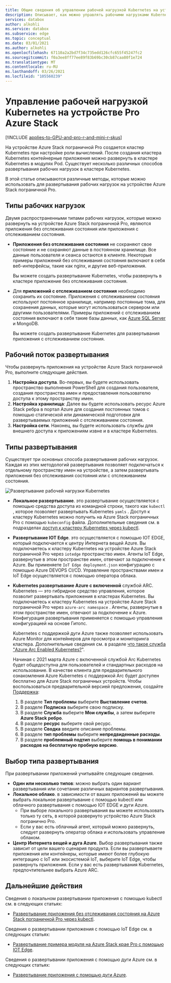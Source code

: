 ```yaml
---
title: Общие сведения об управлении рабочей нагрузкой Kubernetes на устройстве Azure Stack ребра Pro | Документация Майкрософт
description: Описывает, как можно управлять рабочими нагрузками Kubernetes на устройстве Azure Stack ребра Pro.
services: databox
author: alkohli
ms.service: databox
ms.subservice: edge
ms.topic: conceptual
ms.date: 03/01/2021
ms.author: alkohli
ms.openlocfilehash: 67110a2a2bd7f34c735edd126cfc655f45247fc2
ms.sourcegitcommit: f0a3ee8ff77ee89f83b69bc30cb87caa80f1e724
ms.translationtype: MT
ms.contentlocale: ru-RU
ms.lasthandoff: 03/26/2021
ms.locfileid: "105560239"
---
```

# <a name="kubernetes-workload-management-on-your-azure-stack-edge-pro-device"></a>Управление рабочей нагрузкой Kubernetes на устройстве Pro Azure Stack

[!INCLUDE [applies-to-GPU-and-pro-r-and-mini-r-skus](../../includes/azure-stack-edge-applies-to-gpu-pro-r-mini-r-sku.md)]

На устройстве Azure Stack пограничной Pro создается кластер Kubernetes при настройке роли вычислений. После создания кластера Kubernetes контейнерные приложения можно развернуть в кластере Kubernetes в модулях Pod. Существует несколько различных способов развертывания рабочих нагрузок в кластере Kubernetes. 

В этой статье описываются различные методы, которые можно использовать для развертывания рабочих нагрузок на устройстве Azure Stack пограничной Pro.

## <a name="workload-types"></a>Типы рабочих нагрузок

Двумя распространенными типами рабочих нагрузок, которые можно развернуть на устройстве Azure Stack пограничной Pro, являются приложения без отслеживания состояния или приложения с отслеживанием состояния.

- **Приложения без отслеживания состояния** не сохраняют свое состояние и не сохраняют данные в постоянном хранилище. Все данные пользователя и сеанса остаются в клиенте. Некоторые примеры приложений без отслеживания состояния включают в себя веб-интерфейсы, такие как nginx, и другие веб-приложения.

    Вы можете создать развертывание Kubernetes, чтобы развернуть в кластере приложение без отслеживания состояния. 

- Для **приложений с отслеживанием состояния** необходимо сохранить их состояние. Приложения с отслеживанием состояния используют постоянное хранилище, например постоянные тома, для сохранения данных, которые могут использоваться сервером или другими пользователями. Примеры приложений с отслеживанием состояния включают в себя такие базы данных, как [Azure SQL Server](../azure-sql-edge/overview.md) и MongoDB.

    Вы можете создать развертывание Kubernetes для развертывания приложения с отслеживанием состояния. 

## <a name="deployment-flow"></a>Рабочий поток развертывания

Чтобы развернуть приложения на устройстве Azure Stack пограничной Pro, выполните следующие действия. 
 
1. **Настройка доступа**. Во-первых, вы будете использовать пространство выполнения PowerShell для создания пользователя, создания пространства имен и предоставления пользователю доступа к этому пространству имен.
2. **Настройка хранилища**: Далее вы будете использовать ресурс Azure Stack ребра в портал Azure для создания постоянных томов с помощью статической или динамической подготовки для развертываемых приложений с отслеживанием состояния.
3. **Настройка сети**. Наконец, вы будете использовать службы для внешнего доступа к приложениям извне и в кластере Kubernetes.
 
## <a name="deployment-types"></a>Типы развертывания

Существует три основных способа развертывания рабочих нагрузок. Каждая из этих методологий развертывания позволяет подключаться к отдельному пространству имен на устройстве, а затем развертывать приложения без отслеживания состояния или с отслеживанием состояния.

![Развертывание рабочей нагрузки Kubernetes](./media/azure-stack-edge-gpu-kubernetes-workload-management/kubernetes-workload-management-1.png)

- **Локальное развертывание**. это развертывание осуществляется с помощью средства доступа из командной строки, такого как `kubectl` , которое позволяет развертывать Kubernetes `yamls` . Доступ к кластеру Kubernetes можно получить на Azure Stack пограничных Pro с помощью `kubeconfig` файла. Дополнительные сведения см. в подразделах [доступ к кластеру Kubernetes через kubectl](azure-stack-edge-gpu-create-kubernetes-cluster.md).

- **Развертывание IOT Edge**. это осуществляется с помощью IOT EDGE, который подключается к центру Интернета вещей Azure. Вы подключаетесь к кластеру Kubernetes на устройстве Azure Stack пограничной Pro через `iotedge` пространство имен. Агенты IoT Edge, развернутые в этом пространстве имен, отвечают за подключение к Azure. Вы применяете `IoT Edge deployment.json` конфигурацию с помощью Azure DEVOPS CI/CD. Управление пространствами имен и IoT Edge осуществляется с помощью оператора облака.

- **Kubernetes развертывание Azure с включенной** службой ARC. Kubernetes — это гибридное средство управления, которое позволит развертывать приложения в кластерах Kubernetes. Вы подключаетесь к кластеру Kubernetes на устройстве Azure Stack пограничной Pro через `azure-arc namespace` . Агенты, развернутые в этом пространстве имен, отвечают за подключение к Azure. Конфигурация развертывания применяется с помощью управления конфигурацией на основе Гитопс. 
    
    Kubernetes с поддержкой дуги Azure также позволяет использовать Azure Monitor для контейнеров для просмотра и мониторинга кластера. Дополнительные сведения см. в разделе [что такое служба "Azure Arc Enabled Kubernetes?](../azure-arc/kubernetes/overview.md)".
    
    Начиная с 2021 марта Azure с включенной службой Arc Kubernetes будет общедоступна для пользователей и стандартных расходов на использование. В качестве клиента для предварительного ознакомления Azure Kubernetes с поддержкой Arc будет доступен бесплатно для Azure Stack пограничных устройств. Чтобы воспользоваться предварительной версией предложения, создайте [Поддержка](https://portal.azure.com/#blade/Microsoft_Azure_Support/HelpAndSupportBlade/newsupportrequest):

    1. В разделе **Тип проблемы** выберите **Выставление счетов**.
    2. В разделе **Подписка** выберите свою подписку.
    3. В разделе **Служба** выберите **Мои службы**, а затем выберите **Azure Stack ребро**.
    4. В разделе **ресурс** выберите свой ресурс.
    5. В разделе **Сводка** введите описание проблемы.
    6. В разделе **тип проблемы** выберите **непредвиденные расходы**.
    7. В разделе **проблемный подтип** выберите **помощь в понимании расходов на бесплатную пробную версию**.


## <a name="choose-the-deployment-type"></a>Выбор типа развертывания

При развертывании приложений учитывайте следующие сведения.

- **Один или несколько типов**: можно выбрать один вариант развертывания или сочетание различных вариантов развертывания.
- **Локальное облако**. в зависимости от ваших приложений вы можете выбрать локальное развертывание с помощью kubectl или облачного развертывания с помощью IOT EDGE и дуги Azure. 
    - При выборе локального развертывания вы можете использовать только ту сеть, в которой развернуто устройство Azure Stack погранично Pro.
    - Если у вас есть облачный агент, который можно развернуть, следует развернуть оператор облака и использовать управление облаком.
- **Центр Интернета вещей и дуга Azure**. Выбор развертывания также зависит от цели вашего сценария продукта. Если вы развертываете приложения или контейнеры, которые имеют более глубокую интеграцию с IoT или экосистемой IoT, выберите IoT Edge, чтобы развернуть приложения. Если у вас есть развертывания Kubernetes, предпочтительнее выбрать Azure ARC.


## <a name="next-steps"></a>Дальнейшие действия

Сведения о локальном развертывании приложения с помощью kubectl см. в следующих статьях:

- [Развертывание приложения без отслеживания состояния на Azure Stack пограничной Pro через kubectl](./azure-stack-edge-gpu-deploy-stateless-application-kubernetes.md).

Сведения о развертывании приложения с помощью IoT Edge см. в следующих статьях:

- [Развертывание примера модуля на Azure Stack крае Pro с помощью IOT Edge](azure-stack-edge-gpu-deploy-sample-module.md).

Сведения о развертывании приложения с помощью дуги Azure см. в следующих статьях:

- [Развертывание приложения с помощью дуги Azure](azure-stack-edge-gpu-deploy-arc-kubernetes-cluster.md).